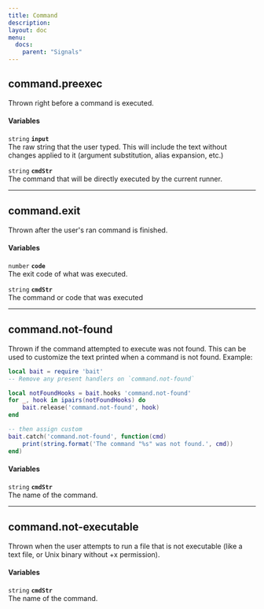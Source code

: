 ```yaml
---
title: Command
description:
layout: doc
menu:
  docs:
    parent: "Signals"
---
```


## command.preexec
Thrown right before a command is executed.

#### Variables
`string` **`input`**  
The raw string that the user typed. This will include the text
without changes applied to it (argument substitution, alias expansion,
etc.)

`string` **`cmdStr`**  
The command that will be directly executed by the current runner.

<hr>

## command.exit
Thrown after the user's ran command is finished.

#### Variables
`number` **`code`**  
The exit code of what was executed.

`string` **`cmdStr`**  
The command or code that was executed

<hr>
	
## command.not-found
Thrown if the command attempted to execute was not found.
This can be used to customize the text printed when a command is not found.
Example:
```lua
local bait = require 'bait'
-- Remove any present handlers on `command.not-found`

local notFoundHooks = bait.hooks 'command.not-found'
for _, hook in ipairs(notFoundHooks) do
	bait.release('command.not-found', hook)
end

-- then assign custom
bait.catch('command.not-found', function(cmd)
	print(string.format('The command "%s" was not found.', cmd))
end)
```

#### Variables
`string` **`cmdStr`**  
The name of the command.

<hr>
	
## command.not-executable
Thrown when the user attempts to run a file that is not executable
(like a text file, or Unix binary without +x permission).

#### Variables
`string` **`cmdStr`**  
The name of the command.
